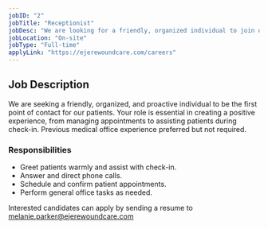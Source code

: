 ```yaml
---
jobID: "2"
jobTitle: "Receptionist"
jobDesc: "We are looking for a friendly, organized individual to join our team as a Receptionist. The ideal candidate will greet patients, manage appointments, and assist with check-ins. This is an on-site role with varying hours and competitive pay."
jobLocation: "On-site"
jobType: "Full-time"
applyLink: "https://ejerewoundcare.com/careers"
---
```


## Job Description

We are seeking a friendly, organized, and proactive individual to be the first point of contact for our patients. Your role is essential in creating a positive experience, from managing appointments to assisting patients during check-in. Previous medical office experience preferred but not required.

### Responsibilities

- Greet patients warmly and assist with check-in.
- Answer and direct phone calls.
- Schedule and confirm patient appointments.
- Perform general office tasks as needed.

Interested candidates can apply by sending a resume to melanie.parker@ejerewoundcare.com
